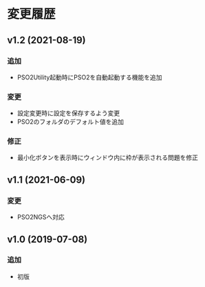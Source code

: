 # 変更履歴


## v1.2 (2021-08-19)

### 追加

- PSO2Utility起動時にPSO2を自動起動する機能を追加

### 変更

- 設定変更時に設定を保存するよう変更
- PSO2のフォルダのデフォルト値を追加

### 修正

- 最小化ボタンを表示時にウィンドウ内に枠が表示される問題を修正


## v1.1 (2021-06-09)

### 変更

- PSO2NGSへ対応


## v1.0 (2019-07-08)

### 追加

- 初版
